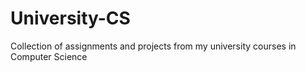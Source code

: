 # University-CS
Collection of assignments and projects from my university courses in Computer Science
